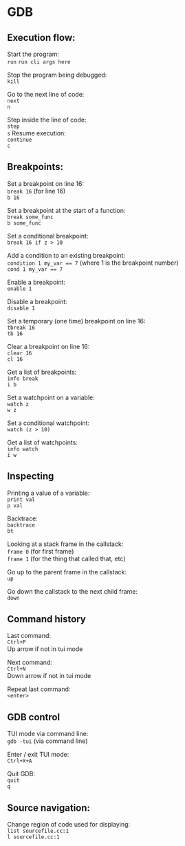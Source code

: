# GDB

## Execution flow:

Start the program:  
`run`
`run cli args here`


Stop the program being debugged:  
`kill`

Go to the next line of code:  
`next`  
`n`

Step inside the line of code:  
`step`  
`s` 
Resume execution:  
`continue`  
`c`

## Breakpoints:

Set a breakpoint on line 16:  
`break 16` (for line 16)  
`b 16`

Set a breakpoint at the start of a function:  
`break some_func`  
`b some_func`

Set a conditional breakpoint:  
`break 16 if z > 10`

Add a condition to an existing breakpoint:  
`condition 1 my_var == 7` (where 1 is the breakpoint number)  
`cond 1 my_var == 7`

Enable a breakpoint:  
`enable 1`

Disable a breakpoint:  
`disable 1`

Set a temporary (one time) breakpoint on line 16:  
`tbreak 16`  
`tb 16`

Clear a breakpoint on line 16:  
`clear 16`  
`cl 16`

Get a list of breakpoints:  
`info break`  
`i b`

Set a watchpoint on a variable:  
`watch z`  
`w z`

Set a conditional watchpoint:  
`watch (z > 10)`

Get a list of watchpoints:  
`info watch`  
`i w`

## Inspecting

Printing a value of a variable:  
`print val`  
`p val`

Backtrace:  
`backtrace`  
`bt`


Looking at a stack frame in the callstack:  
`frame 0` (for first frame)  
`frame 1` (for the thing that called that, etc)

Go up to the parent frame in the callstack:  
`up`

Go down the callstack to the next child frame:  
`down`


## Command history

Last command:  
`Ctrl+P`  
Up arrow if not in tui mode

Next command:  
`Ctrl+N`  
Down arrow if not in tui mode

Repeat last command:  
`<enter>`

## GDB control

TUI mode via command line:  
`gdb -tui` (via command line)

Enter / exit TUI mode:  
`Ctrl+X+A`

Quit GDB:  
`quit`  
`q`

## Source navigation:

Change region of code used for displaying:  
`list sourcefile.cc:1`  
`l sourcefile.cc:1`
